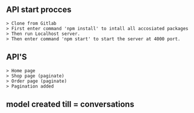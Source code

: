 ## API start procces

    > Clone from Gitlab
    > First enter command 'npm install' to intall all accosiated packages
    > Then run Localhost server.
    > Then enter command 'npm start' to start the server at 4000 port.

## API'S

    > Home page
    > Shop page (paginate)
    > Order page (paginate)
    > Pagination added

## model created till = conversations
